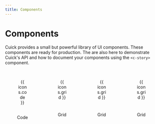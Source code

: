 ```yaml
---
title: Components
---
```


# Components

Cuick provides a small but powerful library of UI components. These components are ready for production. The are also here to demonstrate Cuick's API and how to document your components using the `<c-story>` component.

<div class="component-grid">
	<a href="code">
		<span class="icon">{{ icons.code }}</span>
		Code
	</a>
	<a href="grid">
		<span class="icon">{{ icons.grid }}</span>
		Grid
	</a>
	<a href="grid">
		<span class="icon">{{ icons.grid }}</span>
		Grid
	</a>
	<a href="grid">
		<span class="icon">{{ icons.grid }}</span>
		Grid
	</a>
</div>

<style>
	.component-grid {
		display: grid;
		gap: 1rem;
		grid-template-columns: repeat(auto-fit, minmax(100px, 1fr));
	}
	.component-grid a {
		background: var(--atom-bg);
		border: var(--atom-border);
		border-radius: 1rem;
		display: grid;
		gap: 1rem;
		justify-content: center;
		padding: 1rem;
		text-align: center;
		text-decoration: none;
	}
	.component-grid a .icon {
		border: 1px solid var(--gold);
		border-radius: 50%;
		box-sizing: border-box;
		padding: 1rem;
		width: 4rem;
	}
	.component-grid a:hover .icon {
		background: var(--gold);
		color: black;
	}
</style>
